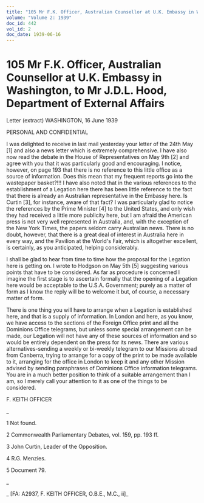 ```yaml
---
title: "105 Mr F.K. Officer, Australian Counsellor at U.K. Embassy in Washington, to Mr J.D.L. Hood, Department of External Affairs"
volume: "Volume 2: 1939"
doc_id: 442
vol_id: 2
doc_date: 1939-06-16
---
```


# 105 Mr F.K. Officer, Australian Counsellor at U.K. Embassy in Washington, to Mr J.D.L. Hood, Department of External Affairs

Letter (extract) WASHINGTON, 16 June 1939

PERSONAL AND CONFIDENTIAL

I was delighted to receive in last mail yesterday your letter of the 24th May [1] and also a news letter which is extremely comprehensive. I have also now read the debate in the House of Representatives on May 9th [2] and agree with you that it was particularly good and encouraging. I notice, however, on page 193 that there is no reference to this little office as a source of information. Does this mean that my frequent reports go into the wastepaper basket?!!! I have also noted that in the various references to the establishment of a Legation here there has been little reference to the fact that there is already an Australian representative in the Embassy here. Is Curtin [3], for instance, aware of that fact? I was particularly glad to notice the references by the Prime Minister [4] to the United States, and only wish they had received a little more publicity here, but I am afraid the American press is not very well represented in Australia, and, with the exception of the New York Times, the papers seldom carry Australian news. There is no doubt, however, that there is a great deal of interest in Australia here in every way, and the Pavilion at the World's Fair, which is altogether excellent, is certainly, as you anticipated, helping considerably.

I shall be glad to hear from time to time how the proposal for the Legation here is getting on. I wrote to Hodgson on May 5th [5] suggesting various points that have to be considered. As far as procedure is concerned I imagine the first stage is to ascertain formally that the opening of a Legation here would be acceptable to the U.S.A. Government; purely as a matter of form as I know the reply will be to welcome it but, of course, a necessary matter of form.

There is one thing you will have to arrange when a Legation is established here, and that is a supply of information. In London and here, as you know, we have access to the sections of the Foreign Office print and all the Dominions Office telegrams, but unless some special arrangement can be made, our Legation will not have any of these sources of information and so would be entirely dependent on the press for its news. There are various alternatives-sending a weekly or bi-weekly telegram to our Missions abroad from Canberra, trying to arrange for a copy of the print to be made available to it, arranging for the office in London to keep it and any other Mission advised by sending paraphrases of Dominions Office information telegrams. You are in a much better position to think of a suitable arrangement than I am, so I merely call your attention to it as one of the things to be considered.

F. KEITH OFFICER

_

1 Not found.

2 Commonwealth Parliamentary Debates, vol. 159, pp. 193 ff.

3 John Curtin, Leader of the Opposition.

4 R.G. Menzies.

5 Document 79.

_

_ [FA: A2937, F. KEITH OFFICER, O.B.E., M.C., ii]_
